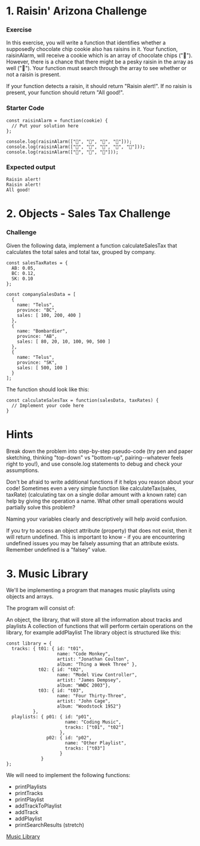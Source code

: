 # 1. Raisin' Arizona Challenge

### Exercise

In this exercise, you will write a function that identifies whether a supposedly chocolate chip cookie also has raisins in it. Your function, raisinAlarm, will receive a cookie which is an array of chocolate chips ("🍫"). However, there is a chance that there might be a pesky raisin in the array as well ("🍇"). Your function must search through the array to see whether or not a raisin is present.

If your function detects a raisin, it should return "Raisin alert!". If no raisin is present, your function should return "All good!".

### Starter Code

```
const raisinAlarm = function(cookie) {
  // Put your solution here
};

console.log(raisinAlarm(["🍫", "🍫", "🍇", "🍫"]));
console.log(raisinAlarm(["🍫", "🍇", "🍫", "🍫", "🍇"]));
console.log(raisinAlarm(["🍫", "🍫", "🍫"]));
```
### Expected output
```
Raisin alert!
Raisin alert!
All good!
```

# 2. Objects - Sales Tax Challenge

### Challenge

Given the following data, implement a function calculateSalesTax that calculates the total sales and total tax, grouped by company.
```
const salesTaxRates = {
  AB: 0.05,
  BC: 0.12,
  SK: 0.10
};

const companySalesData = [
  {
    name: "Telus",
    province: "BC",
    sales: [ 100, 200, 400 ]
  },
  {
    name: "Bombardier",
    province: "AB",
    sales: [ 80, 20, 10, 100, 90, 500 ]
  },
  {
    name: "Telus",
    province: "SK",
    sales: [ 500, 100 ]
  }
];
```
The function should look like this:
```
const calculateSalesTax = function(salesData, taxRates) {
  // Implement your code here
}
```
# Hints
Break down the problem into step-by-step pseudo-code (try pen and paper sketching, thinking "top-down" vs "bottom-up", pairing--whatever feels right to you!), and use console.log statements to debug and check your assumptions.

Don't be afraid to write additional functions if it helps you reason about your code! Sometimes even a very simple function like calculateTax(sales, taxRate) (calculating tax on a single dollar amount with a known rate) can help by giving the operation a name. What other small operations would partially solve this problem?

Naming your variables clearly and descriptively will help avoid confusion.

If you try to access an object attribute (property) that does not exist, then it will return undefined. This is important to know - if you are encountering undefined issues you may be falsely assuming that an attribute exists. Remember undefined is a "falsey" value.

# 3. Music Library

We'll be implementing a program that manages music playlists using objects and arrays.

The program will consist of:

An object, the library, that will store all the information about tracks and playlists
A collection of functions that will perform certain operations on the library, for example addPlaylist
The library object is structured like this:
```
const library = {
  tracks: { t01: { id: "t01",
                   name: "Code Monkey",
                   artist: "Jonathan Coulton",
                   album: "Thing a Week Three" },
            t02: { id: "t02",
                   name: "Model View Controller",
                   artist: "James Dempsey",
                   album: "WWDC 2003"},
            t03: { id: "t03",
                   name: "Four Thirty-Three",
                   artist: "John Cage",
                   album: "Woodstock 1952"}
          },
  playlists: { p01: { id: "p01",
                      name: "Coding Music",
                      tracks: ["t01", "t02"]
                    },
               p02: { id: "p02",
                      name: "Other Playlist",
                      tracks: ["t03"]
                    }
             }
};
```
We will need to implement the following functions:

- printPlaylists
- printTracks
- printPlaylist
- addTrackToPlaylist
- addTrack
- addPlaylist
- printSearchResults (stretch)

[Music Library]()